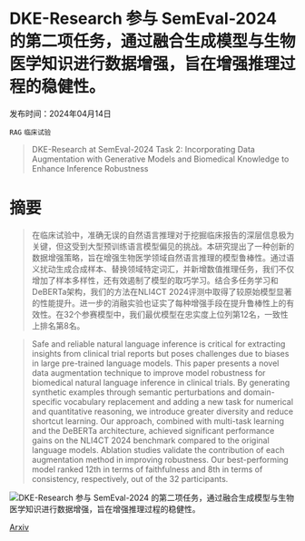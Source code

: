 # DKE-Research 参与 SemEval-2024 的第二项任务，通过融合生成模型与生物医学知识进行数据增强，旨在增强推理过程的稳健性。

发布时间：2024年04月14日

`RAG` `临床试验`

> DKE-Research at SemEval-2024 Task 2: Incorporating Data Augmentation with Generative Models and Biomedical Knowledge to Enhance Inference Robustness

# 摘要

> 在临床试验中，准确无误的自然语言推理对于挖掘临床报告的深层信息极为关键，但这受到大型预训练语言模型偏见的挑战。本研究提出了一种创新的数据增强策略，旨在增强生物医学领域自然语言推理的模型鲁棒性。通过语义扰动生成合成样本、替换领域特定词汇，并新增数值推理任务，我们不仅增加了样本多样性，还有效遏制了模型的取巧学习。结合多任务学习和DeBERTa架构，我们的方法在NLI4CT 2024评测中取得了较原始模型显著的性能提升。进一步的消融实验也证实了每种增强手段在提升鲁棒性上的有效性。在32个参赛模型中，我们最优模型在忠实度上位列第12名，一致性上排名第8名。

> Safe and reliable natural language inference is critical for extracting insights from clinical trial reports but poses challenges due to biases in large pre-trained language models. This paper presents a novel data augmentation technique to improve model robustness for biomedical natural language inference in clinical trials. By generating synthetic examples through semantic perturbations and domain-specific vocabulary replacement and adding a new task for numerical and quantitative reasoning, we introduce greater diversity and reduce shortcut learning. Our approach, combined with multi-task learning and the DeBERTa architecture, achieved significant performance gains on the NLI4CT 2024 benchmark compared to the original language models. Ablation studies validate the contribution of each augmentation method in improving robustness. Our best-performing model ranked 12th in terms of faithfulness and 8th in terms of consistency, respectively, out of the 32 participants.

![DKE-Research 参与 SemEval-2024 的第二项任务，通过融合生成模型与生物医学知识进行数据增强，旨在增强推理过程的稳健性。](../../../paper_images/2404.09206/x1.png)

[Arxiv](https://arxiv.org/abs/2404.09206)